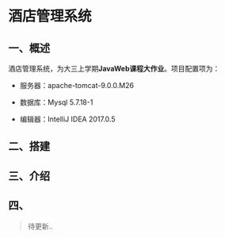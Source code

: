 # 酒店管理系统

## 一、概述

酒店管理系统，为大三上学期**JavaWeb课程大作业**。项目配置项为：

* 服务器：apache-tomcat-9.0.0.M26

* 数据库：Mysql 5.7.18-1

* 编辑器：IntelliJ IDEA 2017.0.5

## 二、搭建

## 三、介绍

## 四、

> 待更新..